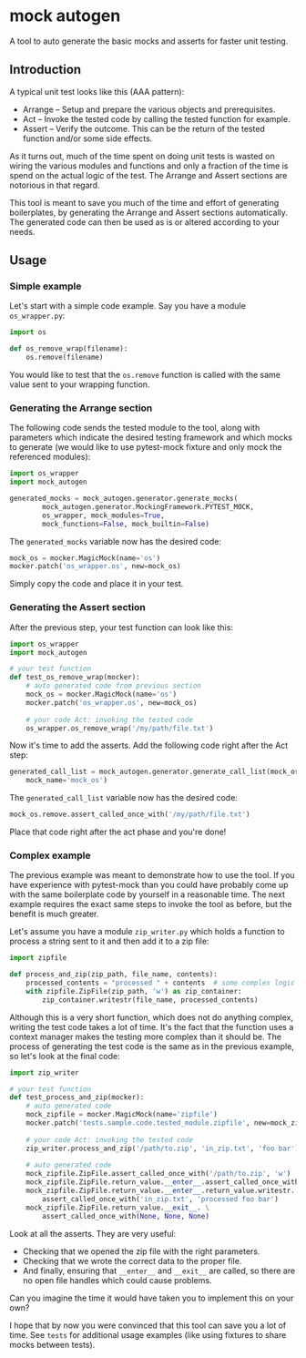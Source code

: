# mock autogen
A tool to auto generate the basic mocks and asserts for faster unit testing. 

## Introduction
A typical unit test looks like this (AAA pattern):
* Arrange – Setup and prepare the various objects and prerequisites.
* Act – Invoke the tested code by calling the tested function for example.
* Assert – Verify the outcome. This can be the return of the tested function 
and/or some side effects.

As it turns out, much of the time spent on doing unit tests is wasted on wiring
the various modules and functions and only a fraction of the time is spend on
the actual logic of the test. The Arrange and Assert sections are notorious in
that regard. 

This tool is meant to save you much of the time and effort of generating 
boilerplates, by generating the Arrange and Assert sections automatically. The 
generated code can then be used as is or altered according to your needs.

## Usage
### Simple example
Let's start with a simple code example. Say you have a module `os_wrapper.py`:
```python
import os 

def os_remove_wrap(filename):
    os.remove(filename)
```
You would like to test that the `os.remove` function is called with the same
value sent to your wrapping function. 

### Generating the Arrange section
The following code sends the tested module to the tool, along with parameters 
which indicate the desired testing framework and which mocks to generate
(we would like to use pytest-mock fixture and only mock the referenced 
modules):   

```python
import os_wrapper
import mock_autogen

generated_mocks = mock_autogen.generator.generate_mocks(
        mock_autogen.generator.MockingFramework.PYTEST_MOCK,
        os_wrapper, mock_modules=True,
        mock_functions=False, mock_builtin=False)
```
The `generated_mocks` variable now has the desired code: 
```python
mock_os = mocker.MagicMock(name='os')
mocker.patch('os_wrapper.os', new=mock_os)
```
Simply copy the code and place it in your test. 

### Generating the Assert section
After the previous step, your test function can look like this:
```python
import os_wrapper
import mock_autogen

# your test function
def test_os_remove_wrap(mocker):
    # auto generated code from previous section
    mock_os = mocker.MagicMock(name='os')
    mocker.patch('os_wrapper.os', new=mock_os)
    
    # your code Act: invoking the tested code
    os_wrapper.os_remove_wrap('/my/path/file.txt')
```
Now it's time to add the asserts. Add the following code right after the Act 
step:
```python
generated_call_list = mock_autogen.generator.generate_call_list(mock_os, 
    mock_name='mock_os')
```
The `generated_call_list` variable now has the desired code: 
```python
mock_os.remove.assert_called_once_with('/my/path/file.txt')
```
Place that code right after the act phase and you're done!

### Complex example
The previous example was meant to demonstrate how to use the tool. If you have
experience with pytest-mock than you could have probably come up with the same
boilerplate code by yourself in a reasonable time. The next example requires 
the exact same steps to invoke the tool as before, but the benefit is much 
greater.  

Let's assume you have a module `zip_writer.py` which holds a function to
process a string sent to it and then add it to a zip file:
```python
import zipfile

def process_and_zip(zip_path, file_name, contents):
    processed_contents = "processed " + contents  # some complex logic
    with zipfile.ZipFile(zip_path, 'w') as zip_container:
        zip_container.writestr(file_name, processed_contents)
```
Although this is a very short function, which does not do anything complex, 
writing the test code takes a lot of time. It's the fact that the function uses
a context manager makes the testing more complex than it should be. The process 
of generating the test code is the same as in the previous example, so let's 
look at the final code:
```python
import zip_writer

# your test function
def test_process_and_zip(mocker):
    # auto generated code 
    mock_zipfile = mocker.MagicMock(name='zipfile')
    mocker.patch('tests.sample.code.tested_module.zipfile', new=mock_zipfile)
    
    # your code Act: invoking the tested code
    zip_writer.process_and_zip('/path/to.zip', 'in_zip.txt', 'foo bar')
    
    # auto generated code
    mock_zipfile.ZipFile.assert_called_once_with('/path/to.zip', 'w')
    mock_zipfile.ZipFile.return_value.__enter__.assert_called_once_with()
    mock_zipfile.ZipFile.return_value.__enter__.return_value.writestr. \
        assert_called_once_with('in_zip.txt', 'processed foo bar')
    mock_zipfile.ZipFile.return_value.__exit__. \
        assert_called_once_with(None, None, None)
```
Look at all the asserts. They are very useful: 
* Checking that we opened the zip file with the right parameters.
* Checking that we wrote the correct data to the proper file.
* And finally, ensuring that `__enter__` and `__exit__` are called, so there 
are no open file handles which could cause problems.

Can you imagine the time it would have taken you to implement this on your own?

I hope that by now you were convinced that this tool can save you a lot of 
time. See `tests` for additional usage examples (like using fixtures to share
mocks between tests).

